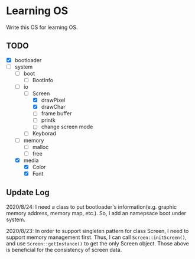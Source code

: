 # Learning OS
Write this OS for learning OS.

## TODO
- [x] bootloader
- [ ] system 
  - [ ] boot
    - [ ] BootInfo
  - [ ] io
    - [ ] Screen
      - [x] drawPixel
      - [x] drawChar
      - [ ] frame buffer
      - [ ] printk
      - [ ] change screen mode
    - [ ] Keyborad
  - [ ] memory
    - [ ] malloc
    - [ ] free
  - [x] media
    - [x] Color
    - [x] Font 

## Update Log

2020/8/24:
  I need a class to put bootloader's information(e.g. graphic memory address, memory map, etc.). So, I add an namepsace boot under system.

2020/8/23:
  In order to support singleten pattern for class Screen, I need to support memory management first. Thus, I can call ```Screen::initScreen()```, and use ```Screen::getInstance()``` to get the only Screen object. Those above is beneficial for the consistency of screen data. 